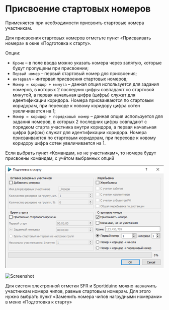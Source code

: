 # Присвоение стартовых номеров

Применяется при необходимости присвоить стартовые номера участникам.

Для присвоения стартовых номеров отметьте пункт «Присваивать номера» в окне «Подготовка к старту».

Опции:

* `Кроме` – в поле ввода можно указать номера через запятую, которые будут пропущены при присвоении;
* `Первый номер` – первый стартовый номер для присвоения;
* `интервал` – интервал присвоения стартовых номеров;
* `Номер = коридор + минута` – данная опция используется для задания номеров, в которых 2 последних цифры совпадают со стартовой минутой, а первая начальная цифра (цифры) служат для идентификации коридора. Номера присваиваются по стартовым коридорам, при переходе к новому коридору цифра сотен увеличивается на 1;
* `Номер = коридор + порядковый номер` – данная опция используется для задания номеров, в которых 2 последних цифры совпадают с порядком старта участника внутри коридора, а первая начальная цифра (цифры) служат для идентификации коридора. Номера присваиваются по стартовым коридорам, при переходе к новому коридору цифра сотен увеличивается на 1.

Если выбрать пункт «Командам, но не участникам», то номера будут присвоены командам, с учётом выбранных опций

![Screenshot](img/53.png)

![Screenshot](img/54.png)

<!--![Screenshot](img/55.png)-->

<!--![Screenshot](img/56.png)-->

<!--![Screenshot](img/57.png)-->

Для систем электронной отметки SFR и Sportiduino можно назначить участникам номера чипов, равные стартовым номерам.
Для этого нужно выбрать пункт «Заменить номера чипов нагрудными номерами» в меню «Подготовка к старту»

